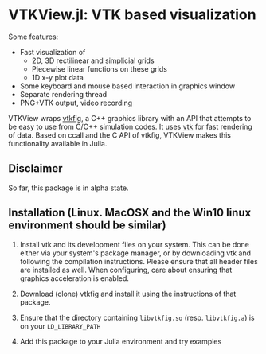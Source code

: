 # VTKView.jl: VTK based visualization

Some features:
- Fast visualization of
  - 2D, 3D rectilinear and simplicial grids
  - Piecewise linear functions on these grids
  - 1D x-y plot data
- Some keyboard and mouse based interaction in graphics window
- Separate rendering thread
- PNG+VTK output, video recording


VTKView wraps [vtkfig](https://github.com/j-fu/vtkfig), a C++ graphics library with an API that attempts to be easy  to use from C/C++ simulation codes. It uses [vtk](https://vtk.org) for fast rendering of data. Based on ccall and the C API of vtkfig, VTKView makes this functionality available in Julia. 

## Disclaimer

So far, this package is in alpha state.

## Installation (Linux. MacOSX and the Win10 linux environment should be similar)

1. Install vtk and its development files on your system.
   This can be done either via your system's package manager, or by downloading vtk and following the compilation instructions. Please ensure that all header files are installed as well. When configuring, care about
   ensuring that graphics acceleration is enabled.

2. Download (clone) vtkfig and install it using the instructions of that package. 

3. Ensure that the directory containing `libvtkfig.so` (resp. `libvtkfig.a`) is on your `LD_LIBRARY_PATH`

4. Add this package to your Julia environment and try examples
